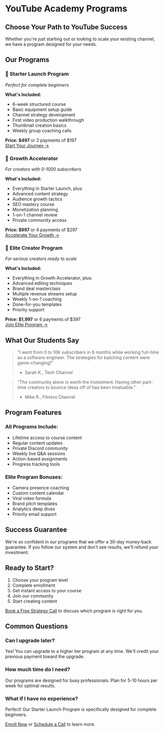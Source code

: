 # YouTube Academy Programs

## Choose Your Path to YouTube Success

Whether you're just starting out or looking to scale your existing channel, we have a program designed for your needs.

## Our Programs

### 🚀 Starter Launch Program
*Perfect for complete beginners*

**What's Included:**
- 6-week structured course
- Basic equipment setup guide
- Channel strategy development
- First video production walkthrough
- Thumbnail creation basics
- Weekly group coaching calls

**Price: $497** or 3 payments of $197  
[Start Your Journey →](/enroll/starter)

### 💪 Growth Accelerator
*For creators with 0-1000 subscribers*

**What's Included:**
- Everything in Starter Launch, plus:
- Advanced content strategy
- Audience growth tactics
- SEO mastery course
- Monetization planning
- 1-on-1 channel review
- Private community access

**Price: $997** or 4 payments of $297  
[Accelerate Your Growth →](/enroll/accelerator)

### 🎯 Elite Creator Program
*For serious creators ready to scale*

**What's Included:**
- Everything in Growth Accelerator, plus:
- Advanced editing techniques
- Brand deal masterclass
- Multiple revenue streams setup
- Weekly 1-on-1 coaching
- Done-for-you templates
- Priority support

**Price: $1,997** or 6 payments of $397  
[Join Elite Program →](/enroll/elite)

## What Our Students Say

> "I went from 0 to 10K subscribers in 6 months while working full-time as a software engineer. The strategies for batching content were game-changing!" 
> - Sarah K., Tech Channel

> "The community alone is worth the investment. Having other part-time creators to bounce ideas off of has been invaluable."
> - Mike R., Fitness Channel

## Program Features

### All Programs Include:
- Lifetime access to course content
- Regular content updates
- Private Discord community
- Weekly live Q&A sessions
- Action-based assignments
- Progress tracking tools

### Elite Program Bonuses:
- Camera presence coaching
- Custom content calendar
- Viral video formula
- Brand pitch templates
- Analytics deep dives
- Priority email support

## Success Guarantee

We're so confident in our programs that we offer a 30-day money-back guarantee. If you follow our system and don't see results, we'll refund your investment.

## Ready to Start?

1. Choose your program level
2. Complete enrollment
3. Get instant access to your course
4. Join our community
5. Start creating content

[Book a Free Strategy Call](/consultation) to discuss which program is right for you.

## Common Questions

### Can I upgrade later?
Yes! You can upgrade to a higher tier program at any time. We'll credit your previous payment toward the upgrade.

### How much time do I need?
Our programs are designed for busy professionals. Plan for 5-10 hours per week for optimal results.

### What if I have no experience?
Perfect! Our Starter Launch Program is specifically designed for complete beginners.

[Enroll Now](/enroll) or [Schedule a Call](/call) to learn more. 